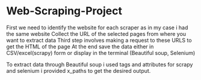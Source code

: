 # Web-Scraping-Project

First we need to identify the website for each scraper as in my case i had the same website 
Collect the URL of the selected pages from where you want to extract data 
Third step involves making a request to these URLS to get the HTML of the page 
At the end save the data either in CSV/excel(scrapy) form or display in the terminal (Beautiful soup, Selenium) 

To extract data through Beautiful soup i used tags and attributes for scrapy and selenium i provided x_paths to get the desired output.
